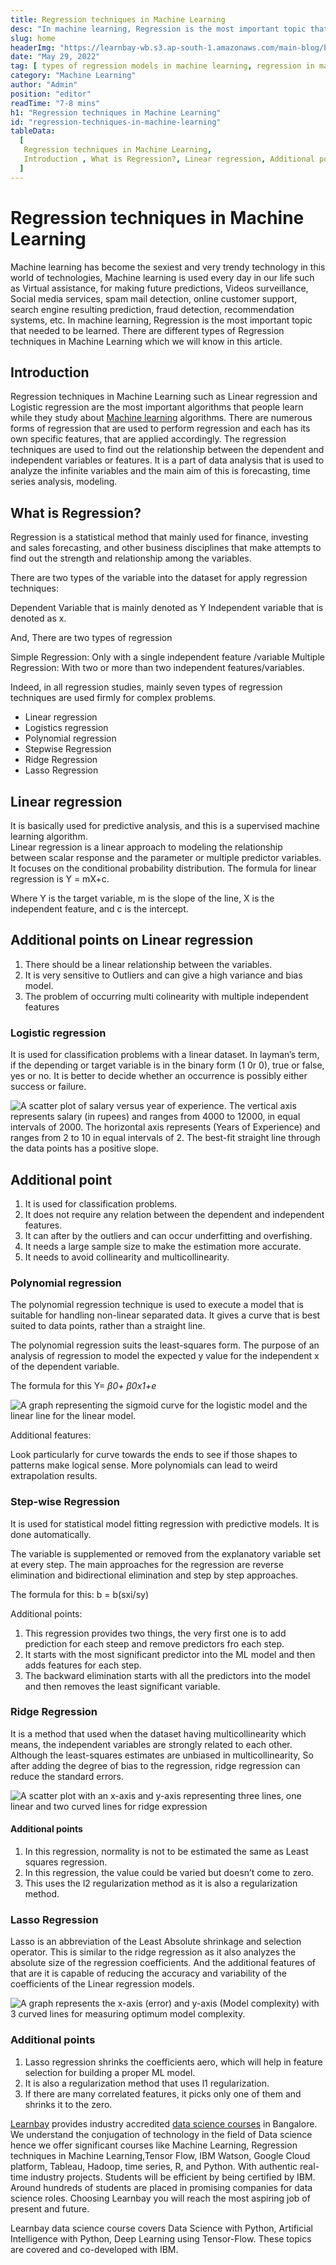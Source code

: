 ```yaml
---
title: Regression techniques in Machine Learning
desc: "In machine learning, Regression is the most important topic that needed to be learned. There are different types of Regression techniques in Machine Learning which we will know in this article."
slug: home
headerImg: "https://learnbay-wb.s3.ap-south-1.amazonaws.com/main-blog/blog/tech.jpg"
date: "May 29, 2022"
tag: [ types of regression models in machine learning, regression in machine learning example, regression algorithms, types of regression models and when to use them, logistic regression machine learning, linear regression machine learning, machine learning regression models python, methods of regression analysis, linear regression techniques in machine learning, explain about the types of regression techniques in machine learning, what are the methods of machine learning, what is regression in machine learning with example, regression method in machine learning, how many types of regression in machine learning, what are machine learning techniques, what is regression techniques, explain regression in machine learning ]
category: "Machine Learning"
author: "Admin"
position: "editor"
readTime: "7-8 mins"
h1: "Regression techniques in Machine Learning"
id: "regression-techniques-in-machine-learning"
tableData:
  [
   Regression techniques in Machine Learning,
   Introduction , What is Regression?, Linear regression, Additional points on Linear regression,  Logistic regression , Additional point, Polynomial regression, Step-wise Regression,  Additional points,  Lasso Regression, Additional points, 
  ]
---
```


# Regression techniques in Machine Learning

Machine learning has become the sexiest and very trendy technology in this world of technologies, Machine learning is used every day in our life such as Virtual assistance, for making future predictions, Videos surveillance, Social media services, spam mail detection, online customer support, search engine resulting prediction, fraud detection, recommendation systems, etc. In machine learning, Regression is the most important topic that needed to be learned. There are different types of Regression techniques in Machine Learning which we will know in this article.

## Introduction 

Regression techniques in Machine Learning such as Linear regression and Logistic regression are the most important algorithms that people learn while they study about <a href="https://blog.learnbay.co/10-must-know-machine-learning-algorithms-for-beginners-in-2023" target="_blank">Machine learning</a> algorithms. There are numerous forms of regression that are used to perform regression and each has its own specific features, that are applied accordingly. The regression techniques are used to find out the relationship between the dependent and independent variables or features. It is a part of data analysis that is used to analyze the infinite variables and the main aim of this is forecasting, time series analysis, modeling.

## What is Regression?    

Regression is a statistical method that mainly used for finance, investing and sales forecasting, and other business disciplines that make attempts to find out the strength and relationship among the variables.

There are two types of the variable into the dataset for apply regression techniques:

Dependent Variable that is mainly denoted as Y
Independent variable that is denoted as x.

And, There are two types of regression

Simple Regression: Only with a single independent feature /variable
Multiple Regression: With two or more than two independent features/variables.

Indeed, in all regression studies, mainly seven types of regression techniques are used firmly for complex problems.

- Linear regression
- Logistics regression
- Polynomial regression
- Stepwise Regression
- Ridge Regression
- Lasso Regression

## Linear regression   

It is basically used for predictive analysis, and this is a supervised machine learning algorithm.
Linear regression is a linear approach to modeling the relationship <br> between scalar response and the parameter or multiple predictor variables. 
It focuses on the conditional probability distribution. The formula for linear regression is Y = mX+c.

Where Y is the target variable, m is the slope of the line, X is the independent feature, and c is the intercept.

## Additional points on Linear regression   



1. There should be a linear relationship between the variables.
2. It is very sensitive to Outliers and can give a high variance and bias model.
3. The problem of occurring multi colinearity with multiple independent features


### Logistic regression 

It is used for classification problems with a linear dataset. In layman’s term, if the depending or target variable is in the binary form (1 0r 0), true or false, yes or no. It is better to decide whether an occurrence is possibly either success or failure.


<Image src="https://learnbay-wb.s3.ap-south-1.amazonaws.com/main-blog/blog/tech1.png" alt="A scatter plot of salary versus year of experience. The vertical axis represents salary (in rupees)  and ranges from 4000 to 12000, in equal intervals of 2000. The horizontal axis represents (Years of Experience) and ranges from 2 to 10 in equal intervals of 2. The best-fit straight line through the data points has a positive slope."/>


## Additional point   


1. It is used for classification problems.
2. It does not require any relation between the dependent and independent features.
3. It can after by the outliers and can occur underfitting and overfishing.
4. It needs a large sample size to make the estimation more accurate.
5. It needs to avoid collinearity and multicollinearity.


### Polynomial regression        

The polynomial regression technique is used to execute a model that is suitable for handling non-linear separated data. It gives a curve that is best suited to data points, rather than a straight line.

The polynomial regression suits the least-squares form. The purpose of an analysis of regression to model the expected y value for the independent x of the dependent variable. 

The formula for this Y=  _β0+ β0x1+e_


<Image src="https://learnbay-wb.s3.ap-south-1.amazonaws.com/main-blog/blog/tech2.png" alt="A graph representing the sigmoid curve for the logistic model and the linear line for the linear model."/>


Additional  features: 

Look particularly for curve towards the ends to see if those shapes to patterns make logical sense. More polynomials can lead to weird extrapolation results. 


### Step-wise Regression

It is used for statistical model fitting regression with predictive models. It is done automatically. 

The variable is supplemented or removed from the explanatory variable set at every step. The main approaches for the regression are reverse elimination and bidirectional elimination and step by step approaches. 

The formula for this: b = b(sxi/sy)

Additional points: 



1. This regression provides two things, the very first one is to add prediction for each steep and remove predictors fro each step.
2. It starts with the most significant predictor into the ML model and then adds features for each step.
3. The backward elimination starts with all the predictors into the model and then removes the least significant variable.


### Ridge Regression    
It is a method that used when the dataset having multicollinearity which means, the independent variables are strongly related to each other. Although the least-squares estimates are unbiased in multicollinearity, So after adding the degree of bias to the regression, ridge regression can reduce the standard errors.


<Image src="https://learnbay-wb.s3.ap-south-1.amazonaws.com/main-blog/blog/tech3.png" alt="A scatter plot with an x-axis and y-axis representing three lines, one linear and two curved lines for ridge expression">



#### Additional points 



1. In this regression, normality is not to be estimated the same as Least squares regression.
2. In this regression, the value could be varied but doesn’t come to zero.
3. This uses the l2 regularization method as it is also a regularization method.


### Lasso Regression    


Lasso is an abbreviation of the Least Absolute shrinkage and selection operator. This is similar to the ridge regression as it also analyzes the absolute size of the regression coefficients. And the additional features of that are it is capable of reducing the accuracy and variability of the coefficients of the Linear regression models.


<Image src="https://learnbay-wb.s3.ap-south-1.amazonaws.com/main-blog/blog/tech4.png" alt="A graph represents the x-axis (error) and y-axis (Model complexity) with 3 curved lines for measuring optimum model complexity."/>


### Additional points     

1. Lasso regression shrinks the coefficients aero, which will help in feature selection for building a proper ML model.
2. It is also a regularization method that uses l1 regularization.
3. If there are many correlated features, it picks only one of them and shrinks it to the zero.

<a href="https://www.learnbay.co/" target="_blank">Learnbay</a> provides industry accredited <a href="https://www.learnbay.co/data-science-course/" target="_blank">data science courses</a> in Bangalore. We understand the conjugation of technology in the field of Data science hence we offer significant courses like Machine Learning, Regression techniques in Machine Learning,Tensor Flow, IBM Watson, Google Cloud platform, Tableau, Hadoop, time series, R, and Python. With authentic real-time industry projects. Students will be efficient by being certified by IBM. Around hundreds of students are placed in promising companies for data science roles. Choosing Learnbay you will reach the most aspiring job of present and future.

Learnbay data science course covers Data Science with Python, Artificial Intelligence with Python, Deep Learning using Tensor-Flow. These topics are covered and co-developed with IBM.
